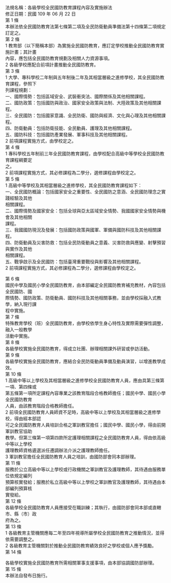 法規名稱：各級學校全民國防教育課程內容及實施辦法  
修正日期：民國 109 年 06 月 22 日  
第 1 條  
本辦法依全民國防教育法第七條第二項及全民防衛動員準備法第十四條第二項規定訂定之。  
第 2 條  
1 教育部（以下簡稱本部）為實施全民國防教育，應訂定學校推動全民國防教育實施計畫；其計畫  
內容，應包括全民國防教育規劃及相關人力資源事項。  
2 各級學校應配合前項計畫推動全民國防教育。  
第 3 條  
1 大學、專科學校二年制與五年制後二年及其相當層級之進修學校，其全民國防教育課程，參照下  
列課程規劃：  
一、國際情勢：包括區域安全、武裝衝突法、國際關係及其他相關課程。  
二、國防政策：包括國防與政治、國家安全政策與法制、大陸政策及其他相關課程。  
三、全民國防：包括國家意識、全民防衛、國防與經濟、文化與心理及其他相關課程。  
四、防衛動員：包括防衛技能、全民動員、護理及其他相關課程。  
五、國防科技：包括國防產業發展、軍事科技及其他相關課程。  
2 前項課程實施方式，由學校定之。  
第 4 條  
1 專科學校五年制前三年全民國防教育課程，由學校配合高級中等學校全民國防教育課程綱要定  
之。  
2 前項課程實施方式，其必修課程為二學分，選修課程由學校定之。  
第 5 條  
1 高級中等學校及其相當層級之進修學校，其全民國防教育課程如下：  
一、全民國防概論：包括國家安全之重要性、全民國防之意涵、全民國防理念之實踐經驗及其他  
相關課程。  
二、國際情勢及國家安全：包括全球與亞太區域安全情勢、我國國家安全情勢與機會及其他相關  
課程。  
三、我國國防現況及發展：包括國防政策與國軍、軍備與國防科技及其他相關課程。  
四、防衛動員及災害防救：包括全民防衛動員之意義、災害防救與應變、射擊預習與實作及其他  
相關課程。  
五、戰爭啟示及全民國防：包括臺灣重要戰役與影響及其他相關課程。  
2 前項課程實施方式，其必修課程為二學分，選修課程由學校定之。  


第 6 條  
國民中學及國民小學全民國防教育，由本部編定全民國防教育補充教材，內容包括全民國防、國  
際情勢、國防政策、防衛動員、國防科技及其他相關事務，並由學校採融入式教學，納入現行課  
程中實施。  
第 7 條  
特殊教育學校（班）全民國防教育，由學校依學生身心特性及實際需要彈性調整，融入一般教學  
活動中實施。  
第 8 條  
各級學校實施全民國防教育，得成立社團、辦理相關課外研習或參訪活動。  
第 9 條  
各級學校實施全民國防教育，應結合全民防衛動員準備及動員演習，以增進教學成效。  
第 10 條  
1 高級中等以上學校及其相當層級之進修學校全民國防教育人員，應由具第三條第一項、第四條或  
第五條第一項所定課程內容專業之該教育階段合格教師擔任；國民中學、國民小學全民國防教育  
人員，由該教育階段合格教師擔任。  
2 前項全民國防教育人員師資不足時，高級中等以上學校及其相當層級之進修學校，得由經本部認  
可之全民國防教育人員培訓合格之軍訓教官擔任；國民中學、國民小學，得由前開軍訓教官協助  
教學。但第三條第一項第四款所定護理相關課程之全民國防教育人員，得由依高級中等以上學校  
護理教師資格遴選派任遷調辦法介派之護理教師擔任。  
3 軍訓教官擔任全民國防教育人員之培訓，由國防部會同本部辦理。  
第 11 條  
服務於公立高級中等以上學校或行政機關之軍訓教官及護理教師，其待遇由服務單位依規定編列  
預算核實發給；服務於私立高級中等以上學校之軍訓教官及護理教師，其待遇由本部編列預算核  
實發給。  
第 12 條  
各級學校全民國防教育人員應接受在職訓練；其執行，由國防部會同本部或直轄市、縣（市）政  
府為之。  
第 13 條  
1 各級教育主管機關應每二年至四年視導所屬學校全民國防教育之推動情況，並得依需要調整之。  
2 各級教育主管機關對於推動全民國防教育績效良好之學校或個人應予獎勵。  
第 14 條  


各級學校實施全民國防教育所需相關軍事支援事項，由本部協調國防部辦理。  
第 15 條  
本辦法自發布日施行。  


